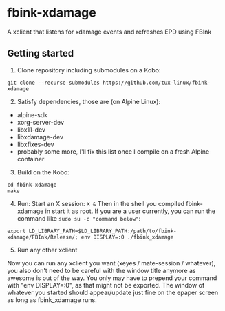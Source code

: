 # fbink-xdamage
A xclient that listens for xdamage events and refreshes EPD using FBInk

## Getting started
1. Clone repository including submodules on a Kobo: 

```
git clone --recurse-submodules https://github.com/tux-linux/fbink-xdamage
```

2. Satisfy dependencies, those are (on Alpine Linux):
 - alpine-sdk
 - xorg-server-dev
 - libx11-dev
 - libxdamage-dev
 - libxfixes-dev
 - probably some more, I'll fix this list once I compile on a fresh Alpine container

3. Build on the Kobo:
```
cd fbink-xdamage
make
```

4. Run:
Start an X session:
```X &```
Then in the shell you compiled fbink-xdamage in start it as root. If you are a user currently, you can run the command like ```sudo su -c "command below"```:
```
export LD_LIBRARY_PATH=$LD_LIBRARY_PATH:/path/to/fbink-xdamage/FBInk/Release/; env DISPLAY=:0 ./fbink_xdamage
```

5. Run any other xclient

Now you can run any xclient you want (xeyes / mate-session / whatever), you also don't need to be careful with the window title anymore as awesome is out of the way. You only may have to prepend your command with "env DISPLAY=:0", as that might not be exported. The window of whatever you started should appear/update just fine on the epaper screen as long as fbink_xdamage runs.
